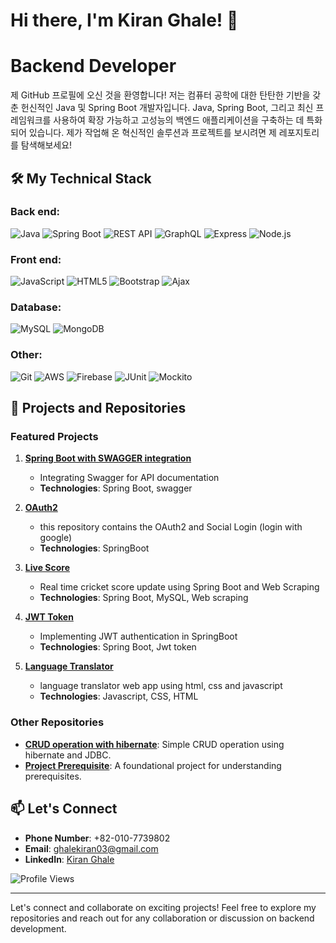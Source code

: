 # Hi there, I'm Kiran Ghale! 👋
# Backend Developer

제 GitHub 프로필에 오신 것을 환영합니다! 저는 컴퓨터 공학에 대한 탄탄한 기반을 갖춘 헌신적인 Java 및 Spring Boot 개발자입니다. Java, Spring Boot, 그리고 최신 프레임워크를 사용하여 확장 가능하고 고성능의 백엔드 애플리케이션을 구축하는 데 특화되어 있습니다. 제가 작업해 온 혁신적인 솔루션과 프로젝트를 보시려면 제 레포지토리를 탐색해보세요!

## 🛠 My Technical Stack

### Back end:
![Java](https://img.icons8.com/color/48/000000/java-coffee-cup-logo.png)
![Spring Boot](https://img.icons8.com/color/48/000000/spring-logo.png)
![REST API](https://img.icons8.com/color/48/000000/api-settings.png)
![GraphQL](https://img.icons8.com/color/48/000000/graphql.png)
![Express](https://img.icons8.com/ios/48/000000/express-js.png)
![Node.js](https://img.icons8.com/color/48/000000/nodejs.png)

### Front end:
![JavaScript](https://img.icons8.com/color/48/000000/javascript.png)
![HTML5](https://img.icons8.com/color/48/000000/html-5.png)
![Bootstrap](https://img.icons8.com/color/48/000000/bootstrap.png)
![Ajax](https://img.shields.io/badge/Ajax-007ACC?style=for-the-badge&logo=ajax&logoColor=white)

### Database:
![MySQL](https://img.icons8.com/color/48/000000/mysql-logo.png)
![MongoDB](https://img.icons8.com/color/48/000000/mongodb.png)

### Other:
![Git](https://img.icons8.com/color/48/000000/git.png)
![AWS](https://img.icons8.com/color/48/000000/amazon-web-services.png)
![Firebase](https://img.icons8.com/color/48/000000/firebase.png)
![JUnit](https://img.shields.io/badge/JUnit-25A162?style=for-the-badge&logo=junit&logoColor=white)
![Mockito](https://img.shields.io/badge/Mockito-25A162?style=for-the-badge&logo=mockito&logoColor=white)

## 💼 Projects and Repositories

### Featured Projects

1. **[Spring Boot with SWAGGER integration](https://github.com/kirannjr11/ToDo)**
   - Integrating Swagger for API documentation
   - **Technologies**: Spring Boot, swagger

2. **[OAuth2](https://github.com/kirannjr11/Smart-Contact-Manager)**
   - this repository contains the OAuth2 and Social Login (login with google)
   - **Technologies**: SpringBoot

3. **[Live Score](https://github.com/kirannjr11/cricket_live)**  
   - Real time cricket score update using Spring Boot and Web Scraping
   - **Technologies**: Spring Boot, MySQL, Web scraping
     
4. **[JWT Token](https://github.com/kirannjr11/JWT_SpringBoot)**
   - Implementing JWT authentication in SpringBoot
   - **Technologies**: Spring Boot, Jwt token

5. **[Language Translator](https://github.com/kirannjr11/Language_Translator)**
   - language translator web app using html, css and javascript
   - **Technologies**: Javascript, CSS, HTML


### Other Repositories

- **[CRUD operation with hibernate](https://github.com/kirannjr11/CRUD.hiberenate)**: Simple CRUD operation using hibernate and JDBC.
- **[Project Prerequisite](https://github.com/kirannjr11/pre-pro_3_1_1)**: A foundational project for understanding prerequisites.

## 📫 Let's Connect
- **Phone Number**: +82-010-7739802
- **Email**: ghalekiran03@gmail.com
- **LinkedIn**: [Kiran Ghale](https://www.linkedin.com/in/kiranghale/)

![Profile Views](https://komarev.com/ghpvc/?username=kirannjr11&color=blue)

---

Let's connect and collaborate on exciting projects! Feel free to explore my repositories and reach out for any collaboration or discussion on backend development.
